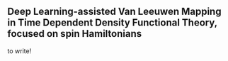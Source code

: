 ## Deep Learning-assisted Van Leeuwen Mapping in Time Dependent Density Functional Theory, focused on spin Hamiltonians
to write!

